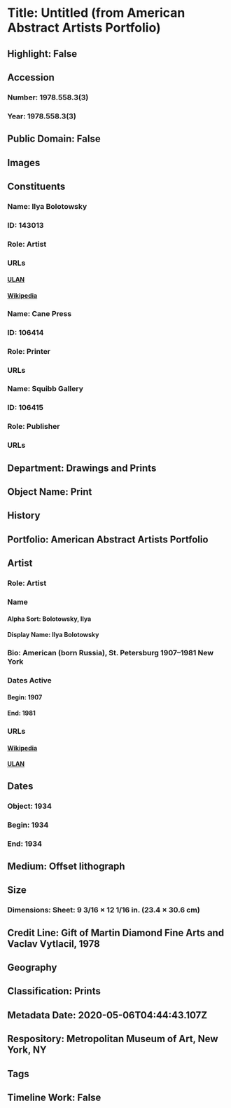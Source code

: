 # Title: Untitled (from American Abstract Artists Portfolio)
## Highlight: False
## Accession
### Number: 1978.558.3(3)
### Year: 1978.558.3(3)
## Public Domain: False
## Images
## Constituents
### Name: Ilya Bolotowsky
### ID: 143013
### Role: Artist
### URLs
#### [ULAN](http://vocab.getty.edu/page/ulan/500014068)
#### [Wikipedia](https://www.wikidata.org/wiki/Q4091000)
### Name: Cane Press
### ID: 106414
### Role: Printer
### URLs
### Name: Squibb Gallery
### ID: 106415
### Role: Publisher
### URLs
## Department: Drawings and Prints
## Object Name: Print
## History
## Portfolio: American Abstract Artists Portfolio
## Artist
### Role: Artist
### Name
#### Alpha Sort: Bolotowsky, Ilya
#### Display Name: Ilya Bolotowsky
### Bio: American (born Russia), St. Petersburg 1907–1981 New York
### Dates Active
#### Begin: 1907
#### End: 1981
### URLs
#### [Wikipedia](https://www.wikidata.org/wiki/Q4091000)
#### [ULAN](http://vocab.getty.edu/page/ulan/500014068)
## Dates
### Object: 1934
### Begin: 1934
### End: 1934
## Medium: Offset lithograph
## Size
### Dimensions: Sheet: 9 3/16 × 12 1/16 in. (23.4 × 30.6 cm)
## Credit Line: Gift of Martin Diamond Fine Arts and Vaclav Vytlacil, 1978
## Geography
## Classification: Prints
## Metadata Date: 2020-05-06T04:44:43.107Z
## Respository: Metropolitan Museum of Art, New York, NY
## Tags
## Timeline Work: False